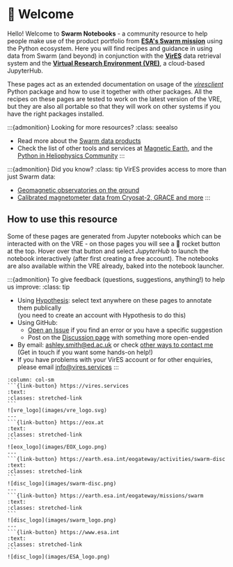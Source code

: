 <!-- VIEW CONTENT AT https://notebooks.vires.services -->

# 👋 Welcome

Hello! Welcome to **Swarm Notebooks** - a community resource to help people make use of the product portfolio from [**ESA's Swarm mission**](https://earth.esa.int/eogateway/missions/swarm) using the Python ecosystem. Here you will find recipes and guidance in using data from Swarm (and beyond) in conjunction with the [**VirES**](https://vires.services) data retrieval system and the [**Virtual Research Environment (VRE)**](https://vre.vires.services), a cloud-based JupyterHub.

These pages act as an extended documentation on usage of the [*viresclient*](https://viresclient.readthedocs.io) Python package and how to use it together with other packages. All the recipes on these pages are tested to work on the latest version of the VRE, but they are also all portable so that they will work on other systems if you have the right packages installed.

:::{admonition} Looking for more resources?
:class: seealso
- Read more about the [Swarm data products](https://earth.esa.int/eogateway/missions/swarm/data)
- Check the list of other tools and services at [Magnetic Earth](https://magneticearth.org/pages/software.html), and the [Python in Heliophysics Community](https://heliopython.org/)
:::

:::{admonition} Did you know?
:class: tip
VirES provides access to more than just Swarm data:
- [Geomagnetic observatories on the ground](https://notebooks.vires.services/notebooks/04c2_geomag-ground-data-vires)
- [Calibrated magnetometer data from Cryosat-2, GRACE and more](https://notebooks.vires.services/notebooks/03y1_multi-mission-intro)
:::

## How to use this resource

Some of these pages are generated from Jupyter notebooks which can be interacted with on the VRE - on those pages you will see a 🚀 rocket button at the top. Hover over that button and select *JupyterHub* to launch the notebook interactively (after first creating a free account). The notebooks are also available within the VRE already, baked into the notebook launcher.

:::{admonition} To give feedback (questions, suggestions, anything!) to help us improve:
:class: tip
- Using [Hypothesis](https://web.hypothes.is/): select text anywhere on these pages to annotate them publically  
  (you need to create an account with Hypothesis to do this)
- Using GitHub:
    - [Open an Issue](https://github.com/Swarm-DISC/Swarm_notebooks/issues/) if you find an error or you have a specific suggestion
    - Post on the [Discussion page](https://github.com/Swarm-DISC/Swarm_notebooks/discussions/) with something more open-ended
- By email: [ashley.smith@ed.ac.uk](mailto:ashley.smith@ed.ac.uk) or check [other ways to contact me](https://smithara.github.io/)  
  (Get in touch if you want some hands-on help!)
- If you have problems with your VirES account or for other enquiries, please email [info@vires.services](mailto:info@vires.services)
:::

<!-- https://jupyterbook.org/content/content-blocks.html#panels -->
````{panels}
:column: col-sm
```{link-button} https://vires.services
:text: 
:classes: stretched-link
```
![vre_logo](images/vre_logo.svg)
---
```{link-button} https://eox.at
:text: 
:classes: stretched-link
```
![eox_logo](images/EOX_Logo.png)
---
```{link-button} https://earth.esa.int/eogateway/activities/swarm-disc
:text: 
:classes: stretched-link
```
![disc_logo](images/swarm-disc.png)
---
```{link-button} https://earth.esa.int/eogateway/missions/swarm
:text: 
:classes: stretched-link
```
![disc_logo](images/swarm_logo.png)
---
```{link-button} https://www.esa.int
:text: 
:classes: stretched-link
```
![disc_logo](images/ESA_logo.png)
````